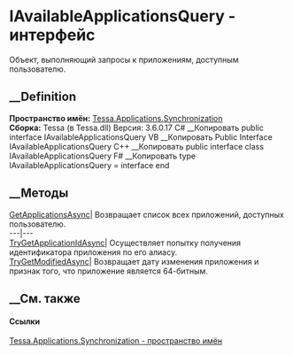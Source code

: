 # IAvailableApplicationsQuery - интерфейс
Объект, выполняющий запросы к приложениям, доступным пользователю.
## __Definition
 **Пространство имён:**
[Tessa.Applications.Synchronization](N_Tessa_Applications_Synchronization.htm)  
 **Сборка:** Tessa (в Tessa.dll) Версия: 3.6.0.17
C# __Копировать
     public interface IAvailableApplicationsQuery
VB __Копировать
     Public Interface IAvailableApplicationsQuery
C++ __Копировать
     public interface class IAvailableApplicationsQuery
F# __Копировать
     type IAvailableApplicationsQuery = interface end
##  __Методы
[GetApplicationsAsync](M_Tessa_Applications_Synchronization_IAvailableApplicationsQuery_GetApplicationsAsync.htm)|
Возвращает список всех приложений, доступных пользователю.  
---|---  
[TryGetApplicationIdAsync](M_Tessa_Applications_Synchronization_IAvailableApplicationsQuery_TryGetApplicationIdAsync.htm)|
Осуществляет попытку получения идентификатора приложения по его алиасу.  
[TryGetModifiedAsync](M_Tessa_Applications_Synchronization_IAvailableApplicationsQuery_TryGetModifiedAsync.htm)|
Возвращает дату изменения приложения и признак того, что приложение является
64-битным.  
## __См. также
#### Ссылки
[Tessa.Applications.Synchronization - пространство
имён](N_Tessa_Applications_Synchronization.htm)
